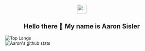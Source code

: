 <p align='center'>
  <a href="https://www.linkedin.com/in/aaron-sisler/"><img height="30" src="https://github.com/stephenajulu/WaylonWalker/blob/main/icon/linkedin.png?raw=true"></a>
</p>

<h2 align="center">Hello there 👋 My name is Aaron Sisler</h2>

![Top Langs](https://github-readme-stats.vercel.app/api/top-langs/?username=aaronsisler&layout=compact&theme=radical)
<br />
![Aaron's github stats](https://github-readme-stats.vercel.app/api?username=aaronsisler&show_icons=true&theme=radical&hide=css)


<!--
**aaronsisler/aaronsisler** is a ✨ _special_ ✨ repository because its `README.md` (this file) appears on your GitHub profile.

Here are some ideas to get you started:

- 🔭 I’m currently working on ...
- 🌱 I’m currently learning ...
- 👯 I’m looking to collaborate on ...
- 🤔 I’m looking for help with ...
- 💬 Ask me about ...
- 📫 How to reach me: ...
- 😄 Pronouns: ...
- ⚡ Fun fact: ...
-->
